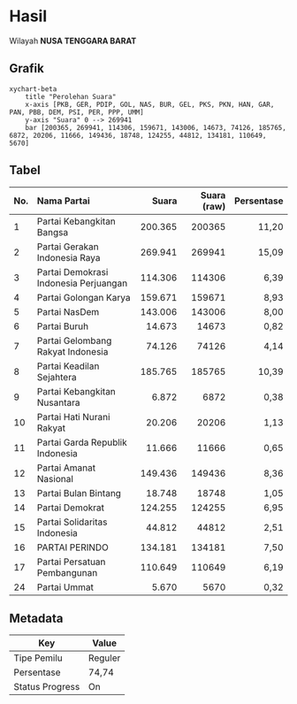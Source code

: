 # Hasil

Wilayah **NUSA TENGGARA BARAT**

## Grafik

```mermaid
xychart-beta
    title "Perolehan Suara"
    x-axis [PKB, GER, PDIP, GOL, NAS, BUR, GEL, PKS, PKN, HAN, GAR, PAN, PBB, DEM, PSI, PER, PPP, UMM]
    y-axis "Suara" 0 --> 269941
    bar [200365, 269941, 114306, 159671, 143006, 14673, 74126, 185765, 6872, 20206, 11666, 149436, 18748, 124255, 44812, 134181, 110649, 5670]
```

## Tabel

| No. | Nama Partai                           | Suara   | Suara (raw) | Persentase |
|:--- |:------------------------------------- | -------:| -----------:| ----------:|
| 1   | Partai Kebangkitan Bangsa             | 200.365 | 200365      | 11,20      |
| 2   | Partai Gerakan Indonesia Raya         | 269.941 | 269941      | 15,09      |
| 3   | Partai Demokrasi Indonesia Perjuangan | 114.306 | 114306      | 6,39       |
| 4   | Partai Golongan Karya                 | 159.671 | 159671      | 8,93       |
| 5   | Partai NasDem                         | 143.006 | 143006      | 8,00       |
| 6   | Partai Buruh                          | 14.673  | 14673       | 0,82       |
| 7   | Partai Gelombang Rakyat Indonesia     | 74.126  | 74126       | 4,14       |
| 8   | Partai Keadilan Sejahtera             | 185.765 | 185765      | 10,39      |
| 9   | Partai Kebangkitan Nusantara          | 6.872   | 6872        | 0,38       |
| 10  | Partai Hati Nurani Rakyat             | 20.206  | 20206       | 1,13       |
| 11  | Partai Garda Republik Indonesia       | 11.666  | 11666       | 0,65       |
| 12  | Partai Amanat Nasional                | 149.436 | 149436      | 8,36       |
| 13  | Partai Bulan Bintang                  | 18.748  | 18748       | 1,05       |
| 14  | Partai Demokrat                       | 124.255 | 124255      | 6,95       |
| 15  | Partai Solidaritas Indonesia          | 44.812  | 44812       | 2,51       |
| 16  | PARTAI PERINDO                        | 134.181 | 134181      | 7,50       |
| 17  | Partai Persatuan Pembangunan          | 110.649 | 110649      | 6,19       |
| 24  | Partai Ummat                          | 5.670   | 5670        | 0,32       |


## Metadata

| Key             | Value   |
| --------------- | ------- |
| Tipe Pemilu     | Reguler |
| Persentase      | 74,74   |
| Status Progress | On      |



